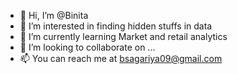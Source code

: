 - 👋 Hi, I’m @Binita 
- 👀 I’m interested in finding hidden stuffs in data
- 🌱 I’m currently learning Market and retail analytics
- 💞️ I’m looking to collaborate on ...
- 📫 You can reach me at bsagariya09@gmail.com

<!---
Biny0905/Biny0905 is a ✨ special ✨ repository because its `README.md` (this file) appears on your GitHub profile.
You can click the Preview link to take a look at your changes.
--->
